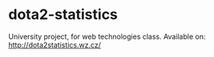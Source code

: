 # dota2-statistics
University project, for web technologies class. Available on: http://dota2statistics.wz.cz/
